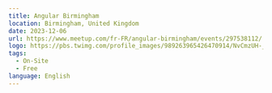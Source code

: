 ```yaml
---
title: Angular Birmingham
location: Birmingham, United Kingdom
date: 2023-12-06
url: https://www.meetup.com/fr-FR/angular-birmingham/events/297538112/
logo: https://pbs.twimg.com/profile_images/989263965426470914/NvCmzUH-_400x400.jpg
tags:
  - On-Site
  - Free
language: English
---
```

